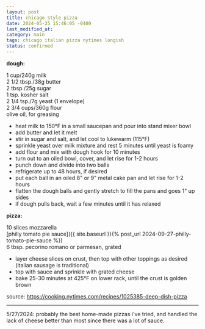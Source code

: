 ```yaml
---
layout: post
title: chicago style pizza
date: 2024-05-25 15:46:05 -0400
last_modified_at: 
category: main
tags: chicago italian pizza nytimes longish
status: confirmed
---
```


**dough:**

1 cup/240g milk  
2 1/2 tbsp./38g butter  
2 tbsp./25g sugar  
1 tsp. kosher salt  
2 1/4 tsp./7g yeast (1 envelope)  
2 3/4 cups/360g flour  
olive oil, for greasing  
* heat milk to 150°F in a small saucepan and pour into stand mixer bowl
* add butter and let it melt
* stir in sugar and salt, and let cool to lukewarm (115°F)
* sprinkle yeast over milk mixture and rest 5 minutes until yeast is foamy
* add flour and mix with dough hook for 10 minutes
* turn out to an oiled bowl, cover, and let rise for 1-2 hours
* punch down and divide into two balls
* refrigerate up to 48 hours, if desired
* put each ball in an oiled 8" or 9" metal cake pan and let rise for 1-2 hours
* flatten the dough balls and gently stretch to fill the pans and goes 1" up sides
* if dough pulls back, wait a few minutes until it has relaxed

**pizza:**

10 slices mozzarella  
[philly tomato pie sauce]({{ site.baseurl }}{% post_url 2024-09-27-philly-tomato-pie-sauce %})  
6 tbsp. pecorino romano or parmesan, grated  
* layer cheese slices on crust, then top with other toppings as desired (italian
  sausage is traditional)
* top with sauce and sprinkle with grated cheese
* bake 25-30 minutes at 425°F on lower rack, until the crust is golden brown

source: <https://cooking.nytimes.com/recipes/1025385-deep-dish-pizza>

---

5/27/2024: probably the best home-made pizzas i've tried, and handled the lack of
cheese better than most since there was a lot of sauce.
